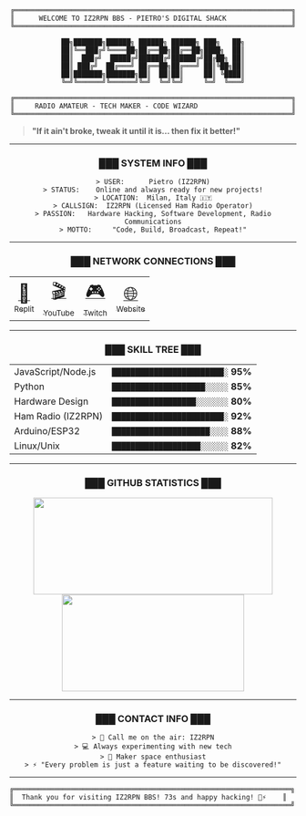 <div align="center">

```
╔════════════════════════════════════════════════════════════════════╗
║      WELCOME TO IZ2RPN BBS - PIETRO'S DIGITAL SHACK                ║
╚════════════════════════════════════════════════════════════════════╝

██╗███████╗██████╗ ██████╗ ██████╗ ███╗   ██╗
██║╚══███╔╝╚════██╗██╔══██╗██╔══██╗████╗  ██║
██║  ███╔╝  █████╔╝██████╔╝██████╔╝██╔██╗ ██║
██║ ███╔╝  ██╔═══╝ ██╔══██╗██╔═══╝ ██║╚██╗██║
██║███████╗███████╗██║  ██║██║     ██║ ╚████║
╚═╝╚══════╝╚══════╝╚═╝  ╚═╝╚═╝     ╚═╝  ╚═══╝

╔════════════════════════════════════════════════════════════════════╗
║     RADIO AMATEUR - TECH MAKER - CODE WIZARD                       ║
╚════════════════════════════════════════════════════════════════════╝
```

</div>

> **"If it ain't broke, tweak it until it is... then fix it better!"**

---

<div align="center">

### ███ SYSTEM INFO ███

```
> USER:      Pietro (IZ2RPN)
> STATUS:    Online and always ready for new projects!
> LOCATION:  Milan, Italy 🇮🇹
> CALLSIGN:  IZ2RPN (Licensed Ham Radio Operator)
> PASSION:   Hardware Hacking, Software Development, Radio Communications
> MOTTO:     "Code, Build, Broadcast, Repeat!"
```
</div>

---

<div align="center">

### ███ NETWORK CONNECTIONS ███

<table>
  <tr>
    <td align="center">
      <a href="https://replit.com/@iz2rpn">
        <span style="font-size: 2em;">🤖</span><br>
        <sub>Replit</sub>
      </a>
    </td>
    <td align="center">
      <a href="https://www.youtube.com/@PietroM">
        <span style="font-size: 2em;">🎬</span><br>
        <sub>YouTube</sub>
      </a>
    </td>
    <td align="center">
      <a href="https://www.twitch.tv/pietro_iz2rpn">
        <span style="font-size: 2em;">🎮</span><br>
        <sub>Twitch</sub>
      </a>
    </td>
    <td align="center">
      <a href="https://iz2rpn.altervista.org/">
        <span style="font-size: 2em;">🌐</span><br>
        <sub>Website</sub>
      </a>
    </td>
  </tr>
</table>

</div>

---

<div align="center">

### ███ SKILL TREE ███

<table>
  <tr>
    <td>JavaScript/Node.js</td>
    <td>
      <code>████████████████████████░</code> <b>95%</b>
    </td>
  </tr>
  <tr>
    <td>Python</td>
    <td>
      <code>████████████████████░░░░░</code> <b>85%</b>
    </td>
  </tr>
  <tr>
    <td>Hardware Design</td>
    <td>
      <code>██████████████████░░░░░░░</code> <b>80%</b>
    </td>
  </tr>
  <tr>
    <td>Ham Radio (IZ2RPN)</td>
    <td>
      <code>████████████████████████░</code> <b>92%</b>
    </td>
  </tr>
  <tr>
    <td>Arduino/ESP32</td>
    <td>
      <code>█████████████████████░░░░</code> <b>88%</b>
    </td>
  </tr>
  <tr>
    <td>Linux/Unix</td>
    <td>
      <code>███████████████████░░░░░░</code> <b>82%</b>
    </td>
  </tr>
</table>
</div>

---

<div align="center">

### ███ GITHUB STATISTICS ███

<a href="https://github.com/Pepyn0/github-readme-stats">
  <img width=420 height=170 align="center" src="https://github-readme-stats.vercel.app/api?username=iz2rpn&theme=merko&show_icons=true&title_color=6aa84f&icon_color=9fc5e8&bg_color=0d1117&hide_border=true" />
</a>
<a href="https://github.com/Pepyn0/github-readme-stats">
  <img width=320 height=170 align="center" src="https://github-readme-stats.vercel.app/api/top-langs/?username=iz2rpn&theme=great-gatsby&layout=compact&title_color=6aa84f&icon_color=9fc5e8_color&bg_color=0d1117&hide_border=true" />
</a>

</div>

---

<div align="center">

### ███ CONTACT INFO ███

```
> 📡 Call me on the air: IZ2RPN
> 💻 Always experimenting with new tech
> 🔧 Maker space enthusiast
> ⚡ "Every problem is just a feature waiting to be discovered!"
```
</div>

---

```
╔════════════════════════════════════════════════════════════════════╗
║  Thank you for visiting IZ2RPN BBS! 73s and happy hacking! 📡⚡    ║
╚════════════════════════════════════════════════════════════════════╝
```

<!--
**iz2rpn/iz2rpn** is a ✨ _special_ ✨ repository because its `README.md` (this file) appears on your GitHub profile.
-->
